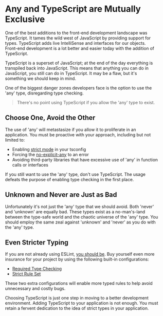 # Any and TypeScript are Mutually Exclusive

One of the best additions to the front-end development landscape was TypeScript. It tames the wild west of JavaScript by providing support for types. TypeScript adds live IntelliSense and interfaces for our objects. Front-end development is a lot better and easier today with the addition of TypeScript.

TypeScript is a superset of JavaScript; at the end of the day everything is transpiled back into JavaScript. This means that anything you can do in JavaScript, you still can do in TypeScript. It may be a flaw, but it's something we should keep in mind.

One of the biggest danger zones developers face is the option to use the 'any' type, disregarding type checking.

> There's no point using TypeScript if you allow the 'any' type to exist.

## Choose One, Avoid the Other

The use of 'any' will metastasize if you allow it to proliferate in an application. You must be proactive with your approach, including but not limited to:

* Enabling [strict mode](https://www.typescriptlang.org/tsconfig#strict) in your tsconfig
* Forcing the [no-explicit-any](https://typescript-eslint.io/rules/no-explicit-any/) to an error
* Avoiding third-party libraries that have excessive use of 'any' in function calls or interfaces

If you still want to use the 'any' type, don't use TypeScript. The usage defeats the purpose of enabling type checking in the first place.

## Unknown and Never are Just as Bad

Unfortunately it's not just the 'any' type that we should avoid. Both 'never' and 'unknown' are equally bad. These types exist as a no-man's-land between the type-safe world and the chaotic universe of the 'any' type. You should employ the same zeal against 'unknown' and 'never' as you do with the 'any' type.

## Even Stricter Typing

If you are not already using ESLint, [you should be](https://michaelbradvica.com/two-npm-packages-for-every-frontend-project). Buy yourself even more insurance for your project by using the following built-in configurations:

* [Required Type Checking](https://typescript-eslint.io/docs/linting/configs#recommended-requiring-type-checking)
* [Strict Rule Set](https://typescript-eslint.io/docs/linting/configs#strict)
  
These two extra configurations will enable more typed rules to help avoid unnecessary and costly bugs.

Choosing TypeScript is just one step in moving to a better development environment. Adding TypeScript to your application is not enough. You must retain a fervent dedication to the idea of strict types in your application.

